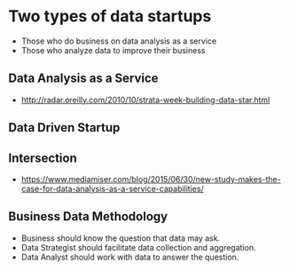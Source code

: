 # Two types of data startups

- Those who do business on data analysis as a service
- Those who analyze data to improve their business

## Data Analysis as a Service

- http://radar.oreilly.com/2010/10/strata-week-building-data-star.html

## Data Driven Startup

## Intersection

- https://www.mediamiser.com/blog/2015/06/30/new-study-makes-the-case-for-data-analysis-as-a-service-capabilities/

## Business Data Methodology

- Business should know the question that data may ask.
- Data Strategist should facilitate data collection and aggregation.
- Data Analyst should work with data to answer the question.
